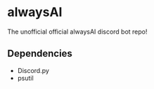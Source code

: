 # alwaysAI
The unofficial official alwaysAI discord bot repo!

## Dependencies
* Discord.py
* psutil
